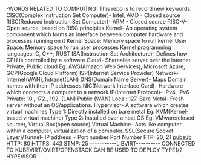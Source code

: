 -WORDS  RELATED TO COMPUITNG:
This repo is to record new keywords.
CISC(Complex Instruction Set Computer)- Intel, AMD - Closed source
RISC(Reduced Instruction Set Computer)- ARM - Closed source
RISC-V- Open source, based on RISC principles
Kernel- An operating system component which forms an interface between computer hardware and processes running on it
Kernel Space: Memory space to run kernel
User Space: Memory space to run user processes
Kernel programming languages: C, C++, RUST
ISA(Instruction Set Architecture)- Defines how CPU is controlled by a software
Cloud- Shareable server over the internet
Private, Public cloud
Eg: AWS(Amazon Web Services), Microsoft Azure, GCP(Google Cloud Platform)
ISP(Internet Service Provider)
Network- Internet(WAN), Intranet(LAN)
DNS(Domain Name Server)- Maps Domain names with their IP addresses
NIC(Network Interface Card)- Hardware which connects a computer to a network
IP(Internet Protocol)- IPv4, IPv6
Private: 10., 172., 192. (LAN)
Public (WAN)
Local: 127.
Bare Metal- Fresh server without an OS/applications.
Hypervisor- A software which creates virtual machines
Type 1: Directly installed on bare metal
Eg: KVM(Kernel-based virtual machine)
Type 2: Installed over a host OS
Eg: VMware(closed source), Virtual Box(open source)
Virtual Machine- Acts like computer within a computer, virtualization of a computer.
SSL(Secure Socket Layer)/Tunnel- IP address + Port number
Port Number
FTP: 20, 21
[pubsub](https://www.google.com/search?q=pubsub&oq=pubsub&gs_lcrp=EgZjaHJvbWUyDwgAEEUYORiDARixAxiABDIHCAEQABiABDIHCAIQABiABDIHCAMQABiABDIHCAQQABiABDIHCAUQABiABDIHCAYQABiABDIHCAcQABiABDIHCAgQABiABDIHCAkQABiABNIBCDI0MzBqMGo3qAIAsAIA&sourceid=chrome&ie=UTF-8)
HTTP: 80
HTTPS: 443
STMP: 25
-----------LIBVIRT----------
CONNECTED TO KUBEVIRT/OVIRT/OPENSTACK
CAN BE USED TO DEPLOY TYPE1/2 HYPEVISOR
